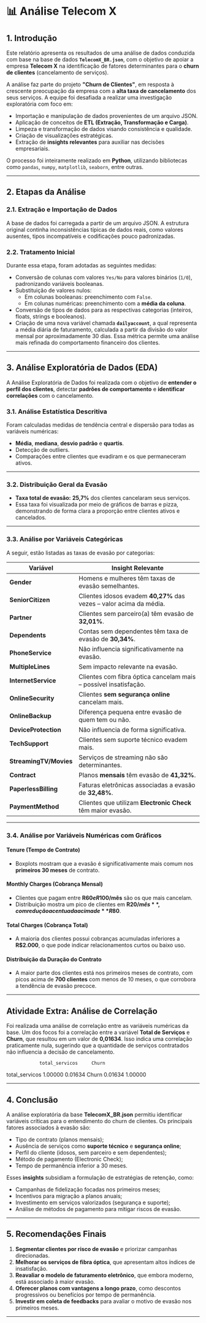 # 📊 Análise Telecom X

## **1. Introdução**

Este relatório apresenta os resultados de uma análise de dados conduzida com base na base de dados **`TelecomX_BR.json`**, com o objetivo de apoiar a empresa **Telecom X** na identificação de fatores determinantes para o **churn de clientes** (cancelamento de serviços).

A análise faz parte do projeto **"Churn de Clientes"**, em resposta à crescente preocupação da empresa com a **alta taxa de cancelamento** dos seus serviços. A equipe foi desafiada a realizar uma investigação exploratória com foco em:

- Importação e manipulação de dados provenientes de um arquivo JSON.
- Aplicação de conceitos de **ETL (Extração, Transformação e Carga)**.
- Limpeza e transformação de dados visando consistência e qualidade.
- Criação de visualizações estratégicas.
- Extração de **insights relevantes** para auxiliar nas decisões empresariais.

O processo foi inteiramente realizado em **Python**, utilizando bibliotecas como `pandas`, `numpy`, `matplotlib`, `seaborn`, entre outras.

---

## **2. Etapas da Análise**

### **2.1. Extração e Importação de Dados**

A base de dados foi carregada a partir de um arquivo JSON. A estrutura original continha inconsistências típicas de dados reais, como valores ausentes, tipos incompatíveis e codificações pouco padronizadas.

### **2.2. Tratamento Inicial**

Durante essa etapa, foram adotadas as seguintes medidas:

- Conversão de colunas com valores `Yes/No` para valores binários (`1/0`), padronizando variáveis booleanas.
- Substituição de valores nulos:
  - Em colunas booleanas: preenchimento com `False`.
  - Em colunas numéricas: preenchimento com a **média da coluna**.
- Conversão de tipos de dados para as respectivas categorias (inteiros, floats, strings e booleanos).
- Criação de uma nova variável chamada **`dailyaccount`**, a qual representa a média diária de faturamento, calculada a partir da divisão do valor mensal por aproximadamente 30 dias. Essa métrica permite uma análise mais refinada do comportamento financeiro dos clientes.

---

## **3. Análise Exploratória de Dados (EDA)**

A Análise Exploratória de Dados foi realizada com o objetivo de **entender o perfil dos clientes**, detectar **padrões de comportamento** e **identificar correlações** com o cancelamento.

### **3.1. Análise Estatística Descritiva**

Foram calculadas medidas de tendência central e dispersão para todas as variáveis numéricas:

- **Média**, **mediana**, **desvio padrão** e **quartis**.
- Detecção de outliers.
- Comparações entre clientes que evadiram e os que permaneceram ativos.

---

### **3.2. Distribuição Geral da Evasão**

- **Taxa total de evasão:** **25,7%** dos clientes cancelaram seus serviços.
- Essa taxa foi visualizada por meio de gráficos de barras e pizza, demonstrando de forma clara a proporção entre clientes ativos e cancelados.

---

### **3.3. Análise por Variáveis Categóricas**

A seguir, estão listadas as taxas de evasão por categorias:

| Variável              | Insight Relevante                                                   |
|-----------------------|---------------------------------------------------------------------|
| **Gender**            | Homens e mulheres têm taxas de evasão semelhantes.                 |
| **SeniorCitizen**     | Clientes idosos evadem **40,27%** das vezes – valor acima da média. |
| **Partner**           | Clientes sem parceiro(a) têm evasão de **32,01%**.                 |
| **Dependents**        | Contas sem dependentes têm taxa de evasão de **30,34%**.          |
| **PhoneService**      | Não influencia significativamente na evasão.                       |
| **MultipleLines**     | Sem impacto relevante na evasão.                                   |
| **InternetService**   | Clientes com fibra óptica cancelam mais – possível insatisfação.   |
| **OnlineSecurity**    | Clientes **sem segurança online** cancelam mais.                   |
| **OnlineBackup**      | Diferença pequena entre evasão de quem tem ou não.                 |
| **DeviceProtection**  | Não influencia de forma significativa.                             |
| **TechSupport**       | Clientes sem suporte técnico evadem mais.                          |
| **StreamingTV/Movies**| Serviços de streaming não são determinantes.                       |
| **Contract**          | Planos **mensais** têm evasão de **41,32%**.                      |
| **PaperlessBilling**  | Faturas eletrônicas associadas a evasão de **32,48%**.             |
| **PaymentMethod**     | Clientes que utilizam **Electronic Check** têm maior evasão.       |

---

### **3.4. Análise por Variáveis Numéricas com Gráficos**

#### **Tenure (Tempo de Contrato)**

- Boxplots mostram que a evasão é significativamente mais comum nos **primeiros 30 meses** de contrato.

#### **Monthly Charges (Cobrança Mensal)**

- Clientes que pagam entre **R$60 e R$100/mês** são os que mais cancelam.
- Distribuição mostra um pico de clientes em **R$20/mês**, com redução acentuada acima de **R$80**.

#### **Total Charges (Cobrança Total)**

- A maioria dos clientes possui cobranças acumuladas inferiores a **R$2.000**, o que pode indicar relacionamentos curtos ou baixo uso.

#### **Distribuição da Duração do Contrato**

- A maior parte dos clientes está nos primeiros meses de contrato, com picos acima de **700 clientes** com menos de 10 meses, o que corrobora a tendência de evasão precoce.

---

## **Atividade Extra: Análise de Correlação**

Foi realizada uma análise de correlação entre as variáveis numéricas da base. Um dos focos foi a correlação entre a variável **Total de Serviços** e **Churn**, que resultou em um valor de **0,01634**. Isso indica uma correlação praticamente nula, sugerindo que a quantidade de serviços contratados não influencia a decisão de cancelamento.

                total_servicos     Churn
total_servicos        1.00000      0.01634
Churn                 0.01634      1.00000

---

## **4. Conclusão**

A análise exploratória da base **TelecomX_BR.json** permitiu identificar variáveis críticas para o entendimento do churn de clientes. Os principais fatores associados à evasão são:

- Tipo de contrato (planos mensais);
- Ausência de serviços como **suporte técnico** e **segurança online**;
- Perfil do cliente (idosos, sem parceiro e sem dependentes);
- Método de pagamento (Electronic Check);
- Tempo de permanência inferior a 30 meses.

Esses **insights** subsidiam a formulação de estratégias de retenção, como:

- Campanhas de fidelização focadas nos primeiros meses;
- Incentivos para migração a planos anuais;
- Investimento em serviços valorizados (segurança e suporte);
- Análise de métodos de pagamento para mitigar riscos de evasão.

---

## **5. Recomendações Finais**

1. **Segmentar clientes por risco de evasão** e priorizar campanhas direcionadas.
2. **Melhorar os serviços de fibra óptica**, que apresentam altos índices de insatisfação.
3. **Reavaliar o modelo de faturamento eletrônico**, que embora moderno, está associado à maior evasão.
4. **Oferecer planos com vantagens a longo prazo**, como descontos progressivos ou benefícios por tempo de permanência.
5. **Investir em coleta de feedbacks** para avaliar o motivo de evasão nos primeiros meses.

---
